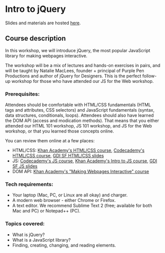 # Intro to jQuery

Slides and materials are hosted [here](http://gdila.org/jquery).

## Course description

In this workshop, we will introduce jQuery, the most popular JavaScript library for making webpages interactive.

The workshop will be a mix of lectures and hands-on exercises in pairs, and will be taught by Natalie MacLees, founder + principal of Purple Pen Productions and author of jQuery for Designers. This is the perfect follow-up workshop for those who have attended our JS for the Web workshop.

### Prerequisites:

Attendees should be comfortable with HTML/CSS fundamentals (HTML tags and attributes, CSS selectors) and JavaScript fundamentals (syntax, data structures, conditionals, loops). Attendees should also have learned the DOM API (access and modication methods). That means that you either attended our HTML 101 workshop, JS 101 workshop, and JS for the Web workshop, or that you learned those concepts online.

You can review them online at a few places:
* HTML/CSS: [Khan Academy's HTML/CSS course](https://khanacademy.org/html-css), [Codecademy's HTML/CSS course](https://www.codecademy.com/tracks/web), [GDI SF HTML/CSS slides](http://teaching-materials.org/htmlcss-1day)
* JS: [Codecademy's JS course](https://www.codecademy.com/tracks/javascript), [Khan Academy's Intro to JS course](https://khanacademy.org/programming),  [GDI SF JS slides](http://teaching-materials.org/javascript)
* DOM API: [Khan Academy's "Making Webpages Interactive" course](https://khanacademy.org/html-css-js)


### Tech requirements:

* Your laptop (Mac, PC, or Linux are all okay) and charger.
* A modern web browser - either Chrome or Firefox.
* A text editor. We recommend Sublime Text 2 (free; available for both Mac and PC) or Notepad++ (PC).

### Topics covered:

* What is jQuery?
* What is a JavaScript library?
* Finding, creating, changing, and reading elements.
